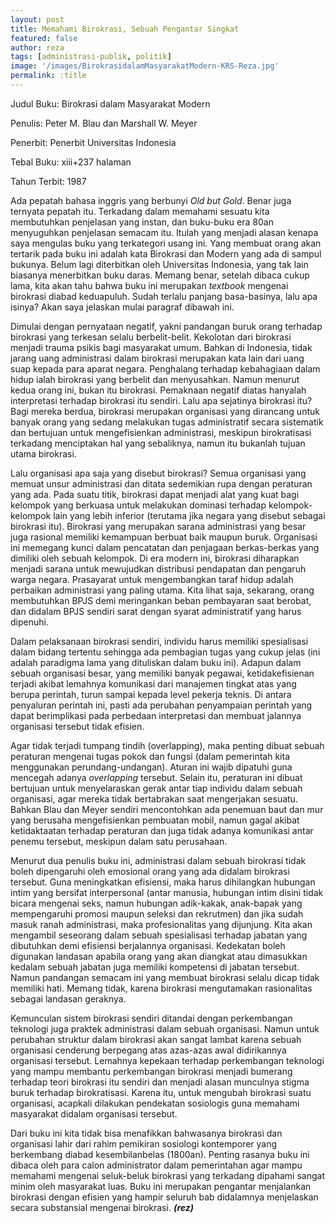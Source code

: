 ```yaml
---
layout: post
title: Memahami Birokrasi, Sebuah Pengantar Singkat
featured: false
author: reza
tags: [administrasi-publik, politik]
image: '/images/BirokrasidalamMasyarakatModern-KRS-Reza.jpg'
permalink: :title
---
```


Judul Buku: Birokrasi dalam Masyarakat Modern

Penulis: Peter M. Blau dan Marshall W. Meyer

Penerbit: Penerbit Universitas Indonesia

Tebal Buku: xiii+237 halaman

Tahun Terbit: 1987

Ada pepatah bahasa inggris yang berbunyi _Old but Gold_. Benar juga ternyata pepatah itu. Terkadang dalam memahami sesuatu kita membutuhkan penjelasan yang instan, dan buku-buku era 80an menyuguhkan penjelasan semacam itu. Itulah yang menjadi alasan kenapa saya mengulas buku yang terkategori usang ini. Yang membuat orang akan tertarik pada buku ini adalah kata Birokrasi dan Modern yang ada di sampul bukunya. Belum lagi diterbitkan oleh Universitas Indonesia, yang tak lain biasanya menerbitkan buku daras. Memang benar, setelah dibaca cukup lama, kita akan tahu bahwa buku ini merupakan _textbook_ mengenai birokrasi diabad keduapuluh. Sudah terlalu panjang basa-basinya, lalu apa isinya? Akan saya jelaskan mulai paragraf dibawah ini.

Dimulai dengan pernyataan negatif, yakni pandangan buruk orang terhadap birokrasi yang terkesan selalu berbelit-belit. Kekolotan dari birokrasi menjadi trauma psikis bagi masyarakat umum. Bahkan di Indonesia, tidak jarang uang administrasi dalam birokrasi merupakan kata lain dari uang suap kepada para aparat negara. Penghalang terhadap kebahagiaan dalam hidup ialah birokrasi yang berbelit dan menyusahkan. Namun menurut kedua orang ini, bukan itu birokrasi. Pemaknaan negatif diatas hanyalah interpretasi terhadap birokrasi itu sendiri. Lalu apa sejatinya birokrasi itu? Bagi mereka berdua, birokrasi merupakan organisasi yang dirancang untuk banyak orang yang sedang melakukan tugas administratif secara sistematik dan bertujuan untuk mengefisienkan administrasi, meskipun birokratisasi terkadang menciptakan hal yang sebaliknya, namun itu bukanlah tujuan utama birokrasi.

Lalu organisasi apa saja yang disebut birokrasi? Semua organisasi yang memuat unsur administrasi dan ditata sedemikian rupa dengan peraturan yang ada. Pada suatu titik, birokrasi dapat menjadi alat yang kuat bagi kelompok yang berkuasa untuk melakukan dominasi terhadap kelompok-kelompok lain yang lebih inferior (terutama jika negara yang disebut sebagai birokrasi itu). Birokrasi yang merupakan sarana administrasi yang besar juga rasional memiliki kemampuan berbuat baik maupun buruk. Organisasi ini memegang kunci dalam pencatatan dan penjagaan berkas-berkas yang dimiliki oleh sebuah kelompok. Di era modern ini, birokrasi diharapkan menjadi sarana untuk mewujudkan distribusi pendapatan dan pengaruh warga negara. Prasayarat untuk mengembangkan taraf hidup adalah perbaikan administrasi yang paling utama. Kita lihat saja, sekarang, orang membutuhkan BPJS demi meringankan beban pembayaran saat berobat, dan didalam BPJS sendiri sarat dengan syarat administratif yang harus dipenuhi.

Dalam pelaksanaan birokrasi sendiri, individu harus memiliki spesialisasi dalam bidang tertentu sehingga ada pembagian tugas yang cukup jelas (ini adalah paradigma lama yang dituliskan dalam buku ini). Adapun dalam sebuah organisasi besar, yang memiliki banyak pegawai, ketidakefisienan terjadi akibat lemahnya komunikasi dari manajemen tingkat atas yang berupa perintah, turun sampai kepada level pekerja teknis. Di antara penyaluran perintah ini, pasti ada perubahan penyampaian perintah yang dapat berimplikasi pada perbedaan interpretasi dan membuat jalannya organisasi tersebut tidak efisien.

Agar tidak terjadi tumpang tindih (overlapping), maka penting dibuat sebuah peraturan mengenai tugas pokok dan fungsi (dalam pemerintah kita menggunakan perundang-undangan). Aturan ini wajib dipatuhi guna mencegah adanya _overlapping_ tersebut. Selain itu, peraturan ini dibuat bertujuan untuk menyelaraskan gerak antar tiap individu dalam sebuah organisasi, agar mereka tidak bertabrakan saat mengerjakan sesuatu. Bahkan Blau dan Meyer sendiri mencontohkan ada penemuan baut dan mur yang berusaha mengefisienkan pembuatan mobil, namun gagal akibat ketidaktaatan terhadap peraturan dan juga tidak adanya komunikasi antar penemu tersebut, meskipun dalam satu perusahaan.

Menurut dua penulis buku ini, administrasi dalam sebuah birokrasi tidak boleh dipengaruhi oleh emosional orang yang ada didalam birokrasi tersebut. Guna meningkatkan efisiensi, maka harus dihilangkan hubungan intim yang bersifat interpersonal (antar manusia, hubungan intim disini tidak bicara mengenai seks, namun hubungan adik-kakak, anak-bapak yang mempengaruhi promosi maupun seleksi dan rekrutmen) dan jika sudah masuk ranah administrasi, maka profesionalitas yang dijunjung. Kita akan mengambil seseorang dalam sebuah spesialisasi terhadap jabatan yang dibutuhkan demi efisiensi berjalannya organisasi. Kedekatan boleh digunakan landasan apabila orang yang akan diangkat atau dimasukkan kedalam sebuah jabatan juga memiliki kompetensi di jabatan tersebut. Namun pandangan semacam ini yang membuat birokrasi selalu dicap tidak memiliki hati. Memang tidak, karena birokrasi mengutamakan rasionalitas sebagai landasan geraknya.

Kemunculan sistem birokrasi sendiri ditandai dengan perkembangan teknologi juga praktek administrasi dalam sebuah organisasi. Namun untuk perubahan struktur dalam birokrasi akan sangat lambat karena sebuah organisasi cenderung berpegang atas azas-azas awal didirikannya organisasi tersebut. Lemahnya kepekaan terhadap perkembangan teknologi yang mampu membantu perkembangan birokrasi menjadi bumerang terhadap teori birokrasi itu sendiri dan menjadi alasan munculnya stigma buruk terhadap birokratisasi. Karena itu, untuk mengubah birokrasi suatu organisasi, acapkali dilakukan pendekatan sosiologis guna memahami masyarakat didalam organisasi tersebut.

Dari buku ini kita tidak bisa menafikkan bahwasanya birokrasi dan organisasi lahir dari rahim pemikiran sosiologi kontemporer yang berkembang diabad kesembilanbelas (1800an). Penting rasanya buku ini dibaca oleh para calon administrator dalam pemerintahan agar mampu memahami mengenai seluk-beluk birokrasi yang terkadang dipahami sangat minim oleh masyarakat luas. Buku ini merupakan pengantar menjalankan birokrasi dengan efisien yang hampir seluruh bab didalamnya menjelaskan secara substansial mengenai birokrasi. _**(rez)**_
